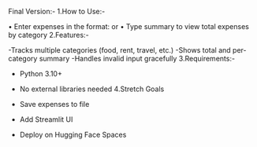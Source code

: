 Final Version:-
1.How to Use:-

• Enter expenses in the format:  or 
• Type  summary to view total expenses by category
2.Features:-

-Tracks multiple categories (food, rent, travel, etc.)
-Shows total and per-category summary
-Handles invalid input gracefully
3.Requirements:-

- Python 3.10+
- No external libraries needed
4.Stretch Goals
  
- Save expenses to file
- Add Streamlit UI
- Deploy on Hugging Face Spaces

